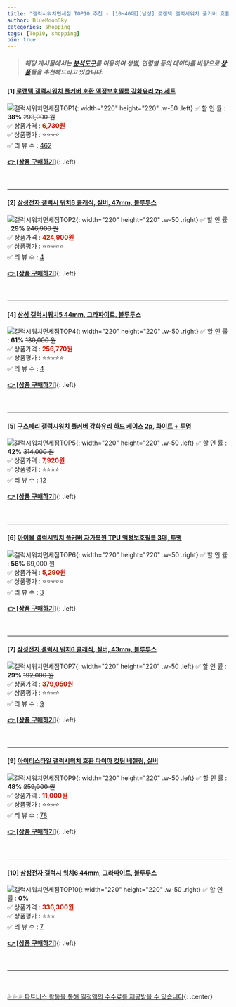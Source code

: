 ```yaml
---
title: "갤럭시워치면세점 TOP10 추천 - [10~40대][남성] 로랜텍 갤럭시워치 풀커버 호환 액정보호필름 강화유리 2p 세트"
author: BlueMoonSky
categories: shopping
tags: [Top10, shopping]
pin: true
---
```


> ##### 해당 게시물에서는 [**분석도구**](https://itemscout.io/)를 이용하여 **성별**, **연령별** 등의 데이터를 바탕으로 [**상품**](https://link.coupang.com/a/baae76)들을 추천해드리고 있습니다.

#### [1] [로랜텍 갤럭시워치 풀커버 호환 액정보호필름 강화유리 2p 세트](https://link.coupang.com/re/AFFSDP?lptag=AF5964186&subid=bluemoonsky6999&pageKey=1948066458&traceid=V0-153&itemId=10935000276&vendorItemId=78868471597)
![갤럭시워치면세점TOP1](https://thumbnail9.coupangcdn.com/thumbnails/remote/230x230ex/image/retail/images/4240637335183071-58d7b2e9-a0cf-4fcf-8aad-c3982a2bcdae.png){: width="220" height="220" .w-50 .left}
✅ 할 인 률 : **38%** ~~<del class="base-price"> 293,000  </del>원~~<br>
✅ 상품가격 : <span style="color:#cb1400"> **6,730원** </span><br>
✅ 상품평가 : ⭐⭐⭐⭐<br>
✅ 리 뷰 수 : [462](https://link.coupang.com/re/AFFSDP?lptag=AF5964186&subid=bluemoonsky6999&pageKey=1948066458&traceid=V0-153&itemId=10935000276&vendorItemId=78868471597)<br>
<br>
[**👉  [상품 구매하기]**](https://link.coupang.com/re/AFFSDP?lptag=AF5964186&subid=bluemoonsky6999&pageKey=1948066458&traceid=V0-153&itemId=10935000276&vendorItemId=78868471597){: .left}
<br>
<br>
<br>

***

#### [2] [삼성전자 갤럭시 워치6 클래식, 실버, 47mm, 블루투스](https://link.coupang.com/re/AFFSDP?lptag=AF5964186&subid=bluemoonsky6999&pageKey=7405993236&traceid=V0-153&itemId=19178499549&vendorItemId=86296432377)
![갤럭시워치면세점TOP2](https://thumbnail7.coupangcdn.com/thumbnails/remote/230x230ex/image/retail/images/5896127511385871-f9989411-dcf9-47bc-92be-ae02ca0cf424.jpg){: width="220" height="220" .w-50 .right}
✅ 할 인 률 : **29%** ~~<del class="base-price"> 246,900  </del>원~~<br>
✅ 상품가격 : <span style="color:#cb1400"> **424,900원** </span><br>
✅ 상품평가 : ⭐⭐⭐⭐⭐<br>
✅ 리 뷰 수 : [4](https://link.coupang.com/re/AFFSDP?lptag=AF5964186&subid=bluemoonsky6999&pageKey=7405993236&traceid=V0-153&itemId=19178499549&vendorItemId=86296432377)<br>
<br>
[**👉  [상품 구매하기]**](https://link.coupang.com/re/AFFSDP?lptag=AF5964186&subid=bluemoonsky6999&pageKey=7405993236&traceid=V0-153&itemId=19178499549&vendorItemId=86296432377){: .left}
<br>
<br>
<br>

***

#### [4] [삼성 갤럭시워치5 44mm, 그라파이트, 블루투스](https://link.coupang.com/re/AFFSDP?lptag=AF5964186&subid=bluemoonsky6999&pageKey=6675441423&traceid=V0-153&itemId=15374273875&vendorItemId=82594370348)
![갤럭시워치면세점TOP4](https://thumbnail7.coupangcdn.com/thumbnails/remote/230x230ex/image/retail/images/8227220393717282-c508a0be-3e7b-4f83-857c-1f8c5ec9b614.jpg){: width="220" height="220" .w-50 .right}
✅ 할 인 률 : **61%** ~~<del class="base-price"> 130,000  </del>원~~<br>
✅ 상품가격 : <span style="color:#cb1400"> **256,770원** </span><br>
✅ 상품평가 : ⭐⭐⭐⭐⭐<br>
✅ 리 뷰 수 : [4](https://link.coupang.com/re/AFFSDP?lptag=AF5964186&subid=bluemoonsky6999&pageKey=6675441423&traceid=V0-153&itemId=15374273875&vendorItemId=82594370348)<br>
<br>
[**👉  [상품 구매하기]**](https://link.coupang.com/re/AFFSDP?lptag=AF5964186&subid=bluemoonsky6999&pageKey=6675441423&traceid=V0-153&itemId=15374273875&vendorItemId=82594370348){: .left}
<br>
<br>
<br>

***

#### [5] [구스페리 갤럭시워치 풀커버 강화유리 하드 케이스 2p, 화이트 + 투명](https://link.coupang.com/re/AFFSDP?lptag=AF5964186&subid=bluemoonsky6999&pageKey=6629676625&traceid=V0-153&itemId=19633198425&vendorItemId=86739586820)
![갤럭시워치면세점TOP5](https://thumbnail6.coupangcdn.com/thumbnails/remote/230x230ex/image/retail/images/910034984393922-32a21939-be23-4f8b-a4f5-f0edcaf3e6da.jpg){: width="220" height="220" .w-50 .left}
✅ 할 인 률 : **42%** ~~<del class="base-price"> 314,000  </del>원~~<br>
✅ 상품가격 : <span style="color:#cb1400"> **7,920원** </span><br>
✅ 상품평가 : ⭐⭐⭐⭐<br>
✅ 리 뷰 수 : [12](https://link.coupang.com/re/AFFSDP?lptag=AF5964186&subid=bluemoonsky6999&pageKey=6629676625&traceid=V0-153&itemId=19633198425&vendorItemId=86739586820)<br>
<br>
[**👉  [상품 구매하기]**](https://link.coupang.com/re/AFFSDP?lptag=AF5964186&subid=bluemoonsky6999&pageKey=6629676625&traceid=V0-153&itemId=19633198425&vendorItemId=86739586820){: .left}
<br>
<br>
<br>

***

#### [6] [아이몰 갤럭시워치 풀커버 자가복원 TPU 액정보호필름 3매, 투명](https://link.coupang.com/re/AFFSDP?lptag=AF5964186&subid=bluemoonsky6999&pageKey=6640785587&traceid=V0-153&itemId=15817143475&vendorItemId=83029114338)
![갤럭시워치면세점TOP6](https://thumbnail8.coupangcdn.com/thumbnails/remote/230x230ex/image/retail/images/639372262826867-83523106-1d0f-433d-845d-d868120c0c2e.jpg){: width="220" height="220" .w-50 .right}
✅ 할 인 률 : **56%** ~~<del class="base-price"> 69,000  </del>원~~<br>
✅ 상품가격 : <span style="color:#cb1400"> **5,290원** </span><br>
✅ 상품평가 : ⭐⭐⭐⭐⭐<br>
✅ 리 뷰 수 : [3](https://link.coupang.com/re/AFFSDP?lptag=AF5964186&subid=bluemoonsky6999&pageKey=6640785587&traceid=V0-153&itemId=15817143475&vendorItemId=83029114338)<br>
<br>
[**👉  [상품 구매하기]**](https://link.coupang.com/re/AFFSDP?lptag=AF5964186&subid=bluemoonsky6999&pageKey=6640785587&traceid=V0-153&itemId=15817143475&vendorItemId=83029114338){: .left}
<br>
<br>
<br>

***

#### [7] [삼성전자 갤럭시 워치6 클래식, 실버, 43mm, 블루투스](https://link.coupang.com/re/AFFSDP?lptag=AF5964186&subid=bluemoonsky6999&pageKey=7405993236&traceid=V0-153&itemId=19178499546&vendorItemId=86296432340)
![갤럭시워치면세점TOP7](https://thumbnail10.coupangcdn.com/thumbnails/remote/230x230ex/image/retail/images/6436420386016186-444f5027-fbc6-4bad-a767-99adcc794700.jpg){: width="220" height="220" .w-50 .left}
✅ 할 인 률 : **29%** ~~<del class="base-price"> 192,000  </del>원~~<br>
✅ 상품가격 : <span style="color:#cb1400"> **379,050원** </span><br>
✅ 상품평가 : ⭐⭐⭐⭐<br>
✅ 리 뷰 수 : [9](https://link.coupang.com/re/AFFSDP?lptag=AF5964186&subid=bluemoonsky6999&pageKey=7405993236&traceid=V0-153&itemId=19178499546&vendorItemId=86296432340)<br>
<br>
[**👉  [상품 구매하기]**](https://link.coupang.com/re/AFFSDP?lptag=AF5964186&subid=bluemoonsky6999&pageKey=7405993236&traceid=V0-153&itemId=19178499546&vendorItemId=86296432340){: .left}
<br>
<br>
<br>

***

#### [9] [아이티스타일 갤럭시워치 호환 다이아 컷팅 베젤링, 실버](https://link.coupang.com/re/AFFSDP?lptag=AF5964186&subid=bluemoonsky6999&pageKey=6481098171&traceid=V0-153&itemId=14188461319&vendorItemId=81434218427)
![갤럭시워치면세점TOP9](https://thumbnail8.coupangcdn.com/thumbnails/remote/230x230ex/image/vendor_inventory/89e9/953a26d13735c4353d3d6a1331d4761aee25b6f6e389046a50f96031531c.jpg){: width="220" height="220" .w-50 .left}
✅ 할 인 률 : **48%** ~~<del class="base-price"> 259,000  </del>원~~<br>
✅ 상품가격 : <span style="color:#cb1400"> **11,000원** </span><br>
✅ 상품평가 : ⭐⭐⭐⭐<br>
✅ 리 뷰 수 : [78](https://link.coupang.com/re/AFFSDP?lptag=AF5964186&subid=bluemoonsky6999&pageKey=6481098171&traceid=V0-153&itemId=14188461319&vendorItemId=81434218427)<br>
<br>
[**👉  [상품 구매하기]**](https://link.coupang.com/re/AFFSDP?lptag=AF5964186&subid=bluemoonsky6999&pageKey=6481098171&traceid=V0-153&itemId=14188461319&vendorItemId=81434218427){: .left}
<br>
<br>
<br>

***

#### [10] [삼성전자 갤럭시 워치6 44mm, 그라파이트, 블루투스](https://link.coupang.com/re/AFFSDP?lptag=AF5964186&subid=bluemoonsky6999&pageKey=7405993243&traceid=V0-153&itemId=19178499694&vendorItemId=86296432520)
![갤럭시워치면세점TOP10](https://thumbnail8.coupangcdn.com/thumbnails/remote/230x230ex/image/retail/images/6436262819205713-57d00ddd-eb6c-4d07-a117-91499a1beec4.jpg){: width="220" height="220" .w-50 .right}
✅ 할 인 률 : **0%** <br>
✅ 상품가격 : <span style="color:#cb1400"> **336,300원** </span><br>
✅ 상품평가 : ⭐⭐⭐<br>
✅ 리 뷰 수 : [7](https://link.coupang.com/re/AFFSDP?lptag=AF5964186&subid=bluemoonsky6999&pageKey=7405993243&traceid=V0-153&itemId=19178499694&vendorItemId=86296432520)<br>
<br>
[**👉  [상품 구매하기]**](https://link.coupang.com/re/AFFSDP?lptag=AF5964186&subid=bluemoonsky6999&pageKey=7405993243&traceid=V0-153&itemId=19178499694&vendorItemId=86296432520){: .left}
<br>
<br>
<br>

***
<br><br>[💦 💦 💦 파트너스 활동을 통해 일정액의 수수료를 제공받을 수 있습니다](https://link.coupang.com/a/baae76){: .center}